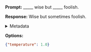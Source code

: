 **Prompt:**
_____ wise but _____ foolish.

**Response:**
Wise but sometimes foolish.

<details><summary>Metadata</summary>

- Duration: 618 ms
- Datetime: 2023-09-02T22:13:36.932731
- Model: gpt-3.5-turbo-0613

</details>

**Options:**
```json
{"temperature": 1.0}
```

